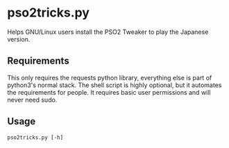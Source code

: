 # pso2tricks.py
Helps GNU/Linux users install the PSO2 Tweaker to play the Japanese version.

## Requirements
This only requires the requests python library, everything else is part of python3's normal stack.
The shell script is highly optional, but it automates the requirements for people. It requires basic user permissions and will never need sudo.

## Usage
```
pso2tricks.py [-h]
```
